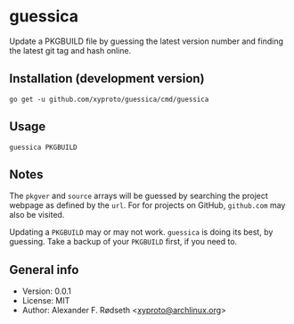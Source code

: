 # guessica

Update a PKGBUILD file by guessing the latest version number and finding the latest git tag and hash online.

## Installation (development version)

    go get -u github.com/xyproto/guessica/cmd/guessica

## Usage

	guessica PKGBUILD

## Notes

The `pkgver` and `source` arrays will be guessed by searching the project webpage as defined by the `url`. For for projects on GitHub, `github.com` may also be visited.

Updating a `PKGBUILD` may or may not work. `guessica` is doing its best, by guessing. Take a backup of your `PKGBUILD` first, if you need to.

## General info

* Version: 0.0.1
* License: MIT
* Author: Alexander F. Rødseth &lt;xyproto@archlinux.org&gt;
